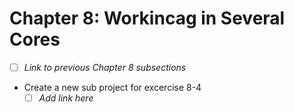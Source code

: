 # Chapter 8: Workincag in Several Cores

- [ ] _Link to previous Chapter 8 subsections_
- Create a new sub project for excercise 8-4
  - [ ] _Add link here_
